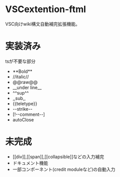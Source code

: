 # VSCextention-ftml
VSC向けwiki構文自動補完拡張機能。<br>
# 実装済み
tsが不要な部分
* \*\*Bold\*\*
* //italic//
* @@raw@@
* \_\_under line\_\_
* \^\^sup\^\^
* ,,sub,,
* \{\{teletype\}\}
* \-\-strike\-\-
* \[!\-\-comment\-\-\]
* autoClose

# 未完成
* [[div]],[[span]],[[collapsible]]などの入力補完
* ドキュメント機能
* 一部コンポーネント(credit moduleなど)の自動入力
